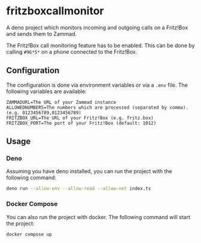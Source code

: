 # fritzboxcallmonitor
A deno project which monitors incoming and outgoing calls on a Fritz!Box and sends them to Zammad.

The Fritz!Box call monitoring feature has to be enabled. This can be done by calling `#96*5*` on a phone connected to the Fritz!Box.

## Configuration
The configuration is done via environment variables or via a `.env` file. The following variables are available:
```
ZAMMADURL=The URL of your Zammad instance 
ALLOWEDNUMBERS=The numbers which are processed (separated by comma). (e.g. 0123456789,0123456789)
FRITZBOX_URL=The URL of your Fritz!Box (e.g. fritz.box)
FRITZBOX_PORT=The port of your Fritz!Box (default: 1012)
```

## Usage
### Deno
Assuming you have deno installed, you can run the project with the following command:
```bash
deno run --allow-env --allow-read --allow-net index.ts
```

### Docker Compose
You can also run the project with docker. The following command will start the project:
```bash
docker compose up
```
